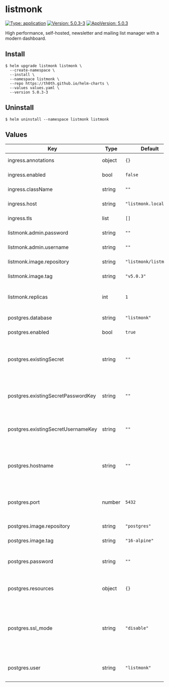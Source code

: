 # listmonk

[![Type: application](https://img.shields.io/badge/Type-application-informational?style=flat-square)](#)
[![Version: 5.0.3-3](https://img.shields.io/badge/Version-5.0.3-3-informational?style=flat-square)](#)
[![AppVersion: 5.0.3](https://img.shields.io/badge/AppVersion-5.0.3-informational?style=flat-square)](#)

High performance, self-hosted, newsletter and mailing list manager with a modern dashboard.

## Install

```shell
$ helm upgrade listmonk listmonk \
  --create-namespace \
  --install \
  --namespace listmonk \
  --repo https://th0th.github.io/helm-charts \
  --values values.yaml \
  --version 5.0.3-3
```

## Uninstall

```shell
$ helm uninstall --namespace listmonk listmonk
```

## Values

| Key                                | Type   | Default               | Description                                                                                                    |
|------------------------------------|--------|-----------------------|----------------------------------------------------------------------------------------------------------------|
| ingress.annotations                | object | `{}`                  | annotations for the ingress                                                                                    |
| ingress.enabled                    | bool   | `false`               | enable the ingress                                                                                             |
| ingress.className                  | string | `""`                  | ingress class name                                                                                             |
| ingress.host                       | string | `"listmonk.local"`    | host for the ingress                                                                                           |
| ingress.tls                        | list   | `[]`                  | tls configuration for the ingress                                                                              |
| listmonk.admin.password            | string | `""`                  | the admin password                                                                                             |
| listmonk.admin.username            | string | `""`                  | the admin username                                                                                             |
| listmonk.image.repository          | string | `"listmonk/listmonk"` | the listmonk image repository                                                                                  |
| listmonk.image.tag                 | string | `"v5.0.3"`            | the listmonk image tag                                                                                         |
| listmonk.replicas                  | int    | `1`                   | the number of listmonk deployment replicas                                                                     |
| postgres.database                  | string | `"listmonk"`          | the postgres database name                                                                                     |
| postgres.enabled                   | bool   | `true`                | enable internal postgres                                                                                       |
| postgres.existingSecret            | string | `""`                  | name of an existing Kubernetes Secret with database credentials                                                |
| postgres.existingSecretPasswordKey | string | `""`                  | key in existingSecret for the database password (required if set)                                              |
| postgres.existingSecretUsernameKey | string | `""`                  | key in existingSecret for the database username (required if set)                                              |
| postgres.hostname                  | string | `""`                  | external postgres hostname (used when postgres.enabled is false)                                               |
| postgres.port                      | number | `5432`                | external postgres port (used when postgres.enabled is false)                                                   |
| postgres.image.repository          | string | `"postgres"`          | the postgres image repository                                                                                  |
| postgres.image.tag                 | string | `"16-alpine"`         | the postgres image tag                                                                                         |
| postgres.password                  | string | `""`                  | the postgres password (used if existingSecret is not set)                                                      |
| postgres.resources                 | object | `{}`                  | resources configuration for the postgres statefulset                                                           |
| postgres.ssl_mode                  | string | `"disable"`           | the SSL mode for postgres connection. Possible values: allow, disable, prefer, require, verify-ca, verify-full |
| postgres.user                      | string | `"listmonk"`          | the postgres username (used if existingSecret is not set)                                                      |
